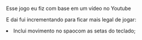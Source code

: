 <p>Esse jogo eu fiz com base em um vídeo no Youtube </p> 
<p>E dai fui incrementando para ficar mais legal de jogar: </p>
<li> Inclui movimento no spaocom as setas do teclado;</li>
